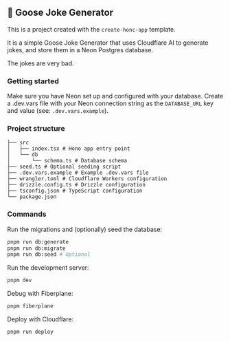 ## 🪿 Goose Joke Generator

This is a project created with the `create-honc-app` template.

It is a simple Goose Joke Generator that uses Cloudflare AI to generate jokes, and store them in a Neon Postgres database.

The jokes are very bad.

### Getting started

Make sure you have Neon set up and configured with your database. Create a .dev.vars file with your Neon connection string as the `DATABASE_URL` key and value (see: `.dev.vars.example`).

### Project structure

```#
├── src
│   ├── index.tsx # Hono app entry point
│   └── db
│       └── schema.ts # Database schema
├── seed.ts # Optional seeding script
├── .dev.vars.example # Example .dev.vars file
├── wrangler.toml # Cloudflare Workers configuration
├── drizzle.config.ts # Drizzle configuration
├── tsconfig.json # TypeScript configuration
└── package.json
```

### Commands

Run the migrations and (optionally) seed the database:

```sh
pnpm run db:generate
pnpm run db:migrate
pnpm run db:seed # Optional
```

Run the development server:

```sh
pnpm dev
```

Debug with Fiberplane:

```sh
pnpm fiberplane
```

Deploy with Cloudflare:

```sh
pnpm run deploy
```
